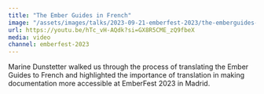 ```yaml
---
title: "The Ember Guides in French"
image: "/assets/images/talks/2023-09-21-emberfest-2023/the-emberguides-in-french.jpg"
url: https://youtu.be/hTc_vH-AQdk?si=GX8R5CME_zQ9fbeX
media: video
channel: emberfest-2023
---
```


Marine Dunstetter walked us through the process of translating the Ember Guides
to French and highlighted the importance of translation in making documentation
more accessible at EmberFest 2023 in Madrid.
